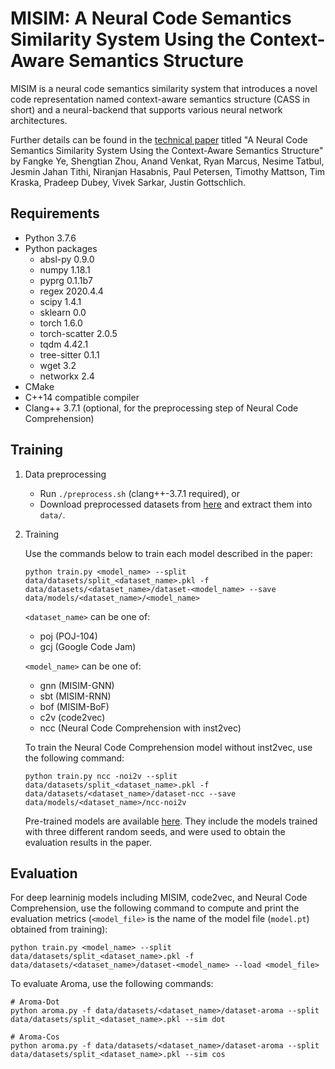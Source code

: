# MISIM: A Neural Code Semantics Similarity System Using the Context-Aware Semantics Structure

MISIM is a neural code semantics similarity system that introduces a novel code representation named context-aware semantics structure (CASS in short) and a neural-backend that supports various neural network architectures. 

Further details can be found in the [technical paper](https://arxiv.org/pdf/2006.05265.pdf) titled "A Neural Code Semantics Similarity System Using the Context-Aware Semantics Structure" by Fangke Ye, Shengtian Zhou, Anand Venkat, Ryan Marcus, Nesime Tatbul, Jesmin Jahan Tithi, Niranjan Hasabnis, Paul Petersen, Timothy Mattson, Tim Kraska, Pradeep Dubey, Vivek Sarkar, Justin Gottschlich.

## Requirements

- Python 3.7.6
- Python packages
    * absl-py 0.9.0
    * numpy 1.18.1
    * pyprg 0.1.1b7
    * regex 2020.4.4
    * scipy 1.4.1
    * sklearn 0.0
    * torch 1.6.0
    * torch-scatter 2.0.5
    * tqdm 4.42.1
    * tree-sitter 0.1.1
    * wget 3.2
    * networkx 2.4
- CMake
- C++14 compatible compiler
- Clang++ 3.7.1 (optional, for the preprocessing step of Neural Code Comprehension)

## Training

1. Data preprocessing
    - Run `./preprocess.sh` (clang++-3.7.1 required), or
    - Download preprocessed datasets from [here](https://www.dropbox.com/s/zilq32a4s9pygde/datasets.tar.xz) and extract them into `data/`.

2. Training

    Use the commands below to train each model described in the paper:
    ```
    python train.py <model_name> --split data/datasets/split_<dataset_name>.pkl -f data/datasets/<dataset_name>/dataset-<model_name> --save data/models/<dataset_name>/<model_name>
    ```

    `<dataset_name>` can be one of:
    - poj (POJ-104)
    - gcj (Google Code Jam)

    `<model_name>` can be one of:
    - gnn (MISIM-GNN)
    - sbt (MISIM-RNN)
    - bof (MISIM-BoF)
    - c2v (code2vec)
    - ncc (Neural Code Comprehension with inst2vec)
    
    To train the Neural Code Comprehension model without inst2vec, use the following command:
    ```
    python train.py ncc -noi2v --split data/datasets/split_<dataset_name>.pkl -f data/datasets/<dataset_name>/dataset-ncc --save data/models/<dataset_name>/ncc-noi2v
    ```

    Pre-trained models are available [here](https://www.dropbox.com/s/jlfp2oypzkc29q7/models.tar.xz). They include the models trained with three different random seeds, and were used to obtain the evaluation results in the paper.

## Evaluation

For deep learninig models including MISIM, code2vec, and Neural Code Comprehension, use the following command to compute and print the evaluation metrics (`<model_file>` is the name of the model file (`model.pt`) obtained from training):
```
python train.py <model_name> --split data/datasets/split_<dataset_name>.pkl -f data/datasets/<dataset_name>/dataset-<model_name> --load <model_file>
```

To evaluate Aroma, use the following commands:
```
# Aroma-Dot
python aroma.py -f data/datasets/<dataset_name>/dataset-aroma --split data/datasets/split_<dataset_name>.pkl --sim dot

# Aroma-Cos
python aroma.py -f data/datasets/<dataset_name>/dataset-aroma --split data/datasets/split_<dataset_name>.pkl --sim cos
```
